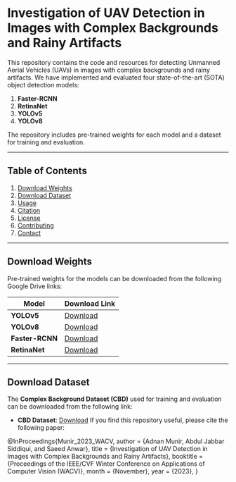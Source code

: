 # Investigation of UAV Detection in Images with Complex Backgrounds and Rainy Artifacts

This repository contains the code and resources for detecting Unmanned Aerial Vehicles (UAVs) in images with complex backgrounds and rainy artifacts. We have implemented and evaluated four state-of-the-art (SOTA) object detection models:

1. **Faster-RCNN**
2. **RetinaNet**
3. **YOLOv5**
4. **YOLOv8**

The repository includes pre-trained weights for each model and a dataset for training and evaluation.

---

## Table of Contents
1. [Download Weights](#download-weights)
2. [Download Dataset](#download-dataset)
3. [Usage](#usage)
4. [Citation](#citation)
5. [License](#license)
6. [Contributing](#contributing)
7. [Contact](#contact)

---

## Download Weights
Pre-trained weights for the models can be downloaded from the following Google Drive links:

| Model       | Download Link                                                                                   |
|-------------|-------------------------------------------------------------------------------------------------|
| **YOLOv5**  | [Download](https://drive.google.com/file/d/1gkNbyStZ6P4h4cNn146-x8hhJHxhmOyP/view?usp=sharing)  |
| **YOLOv8**  | [Download](https://drive.google.com/file/d/1PjOGlzB87Dtmxb70wb1n3w2x3YZQevEG/view?usp=sharing)  |
| **Faster-RCNN** | [Download](https://drive.google.com/file/d/1laYF7cIty_65na-uYQIbTVxXi83ewj61/view?usp=sharing) |
| **RetinaNet** | [Download](https://drive.google.com/file/d/1zT6kBEEBPtpU1EbgbYkesF35FuKI9UhA/view?usp=sharing) |

---

## Download Dataset
The **Complex Background Dataset (CBD)** used for training and evaluation can be downloaded from the following link:

- **CBD Dataset**: [Download](https://drive.google.com/file/d/1-BmnQe9LllS7EA4NhGGj-2f7MKZjfnR-/view?usp=sharing)
If you find this repository useful, please cite the following paper:

@InProceedings{Munir_2023_WACV,
    author    = {Adnan Munir, Abdul Jabbar Siddiqui, and Saeed Anwar},
    title     = {Investigation of UAV Detection in Images with Complex Backgrounds and Rainy Artifacts},
    booktitle = {Proceedings of the IEEE/CVF Winter Conference on Applications of Computer Vision (WACV)},
    month     = {November},
    year      = {2023},
}
